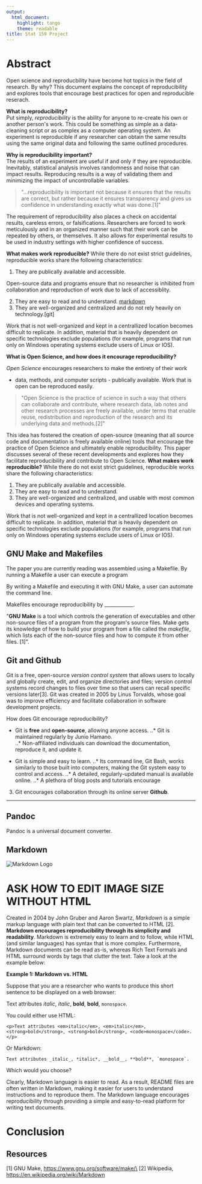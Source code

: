```yaml
---
output:
  html_document:
    highlight: tango
    theme: readable
title: Stat 159 Project
---
```


Abstract
========

Open science and reproducbility have become hot topics in the field of
research. By why? This document explains the concept of reproducibility
and explores tools that encourage best practices for open and
reproducible reserach.

**What is reproducibility?**\
Put simply, *reproducibility* is the ability for anyone to re-create his
own or another person's work. This could be something as simple as a
data-cleaning script or as complex as a computer operating system. An
experiment is reproducible if any researcher can obtain the same results
using the same original data and following the same outlined procedures.

**Why is reproducibility important?**\
The results of an experiment are useful if and only if they are
reproducible. Inevitably, statistical analysis involves randomness and
noise that can impact results. Reproducing results is a way of
validating them and minimizing the impact of uncontrollable variables.

> "...reproducibility is important not because it ensures that the
> results are correct, but rather because it ensures transparency and
> gives us confidence in understanding exactly what was done.\[1\]"

The requirement of reproducibility also places a check on accidental
results, careless errors, or falsifications. Researchers are forced to
work meticulously and in an organized manner such that their work can be
repeated by others, or themselves. It also allows for experimental
results to be used in industry settings with higher confidence of
success.

**What makes work reproducible?** While there do not exist strict
guidelines, reproducible works share the following characteristics:

1)  They are publically available and accessible.

Open-source data and programs ensure that no researcher is inhibited
from collaboration and reproduction of work due to lack of accessiblity.

2)  They are easy to read and to understand. [markdown](#markdown)
3)  They are well-organized and centralized and do not rely heavily on
    technology.\[git\]

Work that is not well-organized and kept in a centrallized location
becomes difficult to replicate. In addition, material that is heavily
dependent on specific technologies exclude populations (for example,
programs that run only on Windows operating systems exclude users of
Linux or IOS).

**What is Open Science, and how does it encourage reproducibility?**

*Open Science* encourages researchers to make the entirety of their work
- data, methods, and computer scripts - publically available. Work that
is open can be reproduced easily.

> "Open Science is the practice of science in such a way that others can
> collaborate and contribute, where research data, lab notes and other
> research processes are freely available, under terms that enable
> reuse, redistribution and reproduction of the research and its
> underlying data and methods.\[2\]"

This idea has fostered the creation of open-source (meaning that all
source code and documentation is freely available online) tools that
encourage the practice of Open Science and ultimately enable
reproducibility. This paper discusses several of these recent
developments and explores how they facilitate reproducibility and
contribute to Open Science. **What makes work reproducible?** While
there do not exist strict guidelines, reproducible works share the
following characteristics:

1)  They are publically available and accessible.
2)  They are easy to read and to understand.
3)  They are well-organized and centralized, and usable with most common
    devices and operating systems.

Work that is not well-organized and kept in a centrallized location
becomes difficult to replicate. In addition, material that is heavily
dependent on specific technologies exclude populations (for example,
programs that run only on Windows operating systems exclude users of
Linux or IOS).

GNU Make and Makefiles
----------------------

The paper you are currently reading was assembled using a Makefile. By
running a Makefile a user can execute a program

By writing a Makefile and executing it with GNU Make, a user can
automate the command line.

Makefiles encourage reproducibility by \_\_\_\_\_\_\_\_\_\_\_\_.

"**GNU Make** is a tool which controls the generation of executables and
other non-source files of a program from the program's source files.
Make gets its knowledge of how to build your program from a file called
the *makefile*, which lists each of the non-source files and how to
compute it from other files. \[1\]".

Git and Github
--------------

Git is a free, open-source *version control system* that allows users to
locally and globally create, edit, and organize directories and files;
version control systems record changes to files over time so that users
can recall specific versions later\[3\]. Git was created in 2005 by
Linus Torvalds, whose goal was to improve efficiency and facilitate
collaboration in software development projects.

How does Git encourage reproducibility?

-   Git is **free** and **open-source**, allowing anyone access. ..\*
    Git is maintained regularly by Junio Hamano.\
    ..\* Non-affiliated individuals can download the documentation,
    reproduce it, and update it.

-   Git is simple and easy to learn. ..\* Its command line, Git Bash,
    works similarly to those built into computers, making the Git system
    easy to control and access. ..\* A detailed, regularly-updated
    manual is available online. ..\* A plethora of blog posts and
    tutorials encourage

3.  Git encourages collaboration through its online server **Github**.

------------------------------------------------------------------------

Pandoc
------

Pandoc is a universal document converter.

Markdown
--------

![Markdown
Logo](C:/Users/Nura/Desktop/Fall%202016/Stat%20159/stat159-fall2016-project1/images/markdown-logo.png)

ASK HOW TO EDIT IMAGE SIZE WITHOUT HTML
=======================================

Created in 2004 by John Gruber and Aaron Swartz, *Markdown* is a simple
markup language with plain text that can be converted to HTML \[2\].
**Markdown encourages reproducibility through its simplicity and
readability**. Markdown is extremely easy to learn and to follow, while
HTML (and similar languages) has syntax that is more complex.
Furthermore, Markdown documents can be read as-is, whereas Rich Text
Formals and HTML surround words by tags that clutter the text. Take a
look at the example below:

**Example 1: Markdown vs. HTML**

Suppose that you are a researcher who wants to produce this short
sentence to be displayed on a web browser:

Text attributes *italic*, *italic*, **bold**, **bold**, `monospace`.

You could either use HTML:

``` {.html}
<p>Text attributes <em>italic</em>, <em>italic</em>, <strong>bold</strong>, <strong>bold</strong>, <code>monospace</code>.</p>
```

Or Markdown:

``` {.markdown}
Text attributes _italic_, *italic*, __bold__, **bold**, `monospace`.
```

Which would you choose?

Clearly, Markdown language is easier to read. As a result, README files
are often written in Markdown, making it easier for users to understand
instructions and to reproduce them. The Markdown language encourages
reproducibility through providing a simple and easy-to-read platform for
writing text documents.

Conclusion
==========

Resources
---------

\[1\] GNU Make, https://www.gnu.org/software/make/\
\[2\] Wikipedia, https://en.wikipedia.org/wiki/Markdown
